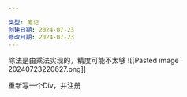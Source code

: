 ```yaml
---

类型: 笔记
创建日期: 2024-07-23
修改日期: 2024-07-23
---
```

除法是由乘法实现的，精度可能不太够
![[Pasted image 20240723220627.png]]

重新写一个Div，并注册